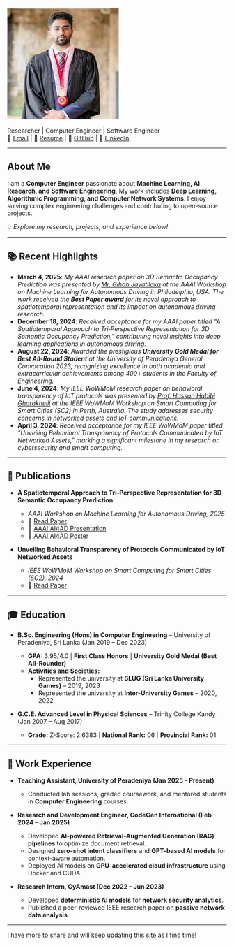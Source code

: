 ![Profile Picture](assets/images/profilepicture.jpeg)

Researcher | Computer Engineer | Software Engineer  
📧 [Email](mailto:e17369@eng.pdn.ac.lk) | 🔗 [Resume](assets/docs/Savindu_CV.pdf) | 🐙 [GitHub](https://github.com/savinduwannigama) | 💼 [LinkedIn](https://www.linkedin.com/in/savindu-wannigama-a62141216/)

---

## About Me  
I am a **Computer Engineer** passionate about **Machine Learning, AI Research, and Software Engineering**. My work includes **Deep Learning, Algorithmic Programming, and Computer Network Systems**. I enjoy solving complex engineering challenges and contributing to open-source projects.

💡 *Explore my research, projects, and experience below!*

---

## 📚 Recent Highlights
- **March 4, 2025**: *My AAAI research paper on 3D Semantic Occupancy Prediction was presented by [Mr. Gihan Jayatilaka](https://www.cs.umd.edu/~gihan/) at the AAAI Workshop on Machine Learning for Autonomous Driving in Philadelphia, USA. The work received the **Best Paper award** for its novel approach to spatiotemporal representation and its impact on autonomous driving research.*
- **December 18, 2024**: *Received acceptance for my AAAI paper titled "A Spatiotemporal Approach to Tri‑Perspective Representation for 3D Semantic Occupancy Prediction," contributing novel insights into deep learning applications in autonomous driving.*
- **August 22, 2024**: *Awarded the prestigious **University Gold Medal for Best All-Round Student** at the University of Peradeniya General Convocation 2023, recognizing excellence in both academic and extracurricular achievements among 400+ students in the Faculty of Engineering.*
- **June 4, 2024**: *My IEEE WoWMoM research paper on behavioral transparency of IoT protocols was presented by [Prof. Hassan Habibi Gharakheili](https://www2.ee.unsw.edu.au/~hhabibi/) at the IEEE WoWMoM Workshop on Smart Computing for Smart Cities (SC2) in Perth, Australia. The study addresses security concerns in networked assets and IoT communications.*
- **April 3, 2024**: *Received acceptance for my IEEE WoWMoM paper titled "Unveiling Behavioral Transparency of Protocols Communicated by IoT Networked Assets," marking a significant milestone in my research on cybersecurity and smart computing.*

---

## 📖 Publications  
- **A Spatiotemporal Approach to Tri‑Perspective Representation for 3D Semantic Occupancy Prediction**  
  - *AAAI Workshop on Machine Learning for Autonomous Driving, 2025*  
  - 📄 [Read Paper](https://doi.org/10.48550/arXiv.2401.13785)  
  - 📄 [AAAI AI4AD Presentation](assets/docs/AAAI%20-%20AI4AD%20Presentation.pdf)  
  - 📄 [AAAI AI4AD Poster](assets/docs/AAAI_S2TPVFormer_Poster.pdf)  

- **Unveiling Behavioral Transparency of Protocols Communicated by IoT Networked Assets**  
  - *IEEE WoWMoM Workshop on Smart Computing for Smart Cities (SC2), 2024*  
  - 📄 [Read Paper](https://doi.org/10.48550/arXiv.2404.07408)

---

## 🎓 Education  
- **B.Sc. Engineering (Hons) in Computer Engineering** – University of Peradeniya, Sri Lanka (Jan 2019 – Dec 2023)  
  - **GPA:** 3.95/4.0 | **First Class Honors** | **University Gold Medal (Best All-Rounder)**  
  - **Activities and Societies:**  
    - Represented the university at **SLUG (Sri Lanka University Games)** – 2019, 2023  
    - Represented the university at **Inter-University Games** – 2020, 2022  

- **G.C.E. Advanced Level in Physical Sciences** – Trinity College Kandy (Jan 2007 – Aug 2017)  
  - **Grade:** Z-Score: 2.6383 | **National Rank:** 06 | **Provincial Rank:** 01  

---

## 💼 Work Experience  
- **Teaching Assistant, University of Peradeniya (Jan 2025 – Present)**  
  - Conducted lab sessions, graded coursework, and mentored students in **Computer Engineering** courses.  

- **Research and Development Engineer, CodeGen International (Feb 2024 – Jan 2025)**  
  - Developed **AI-powered Retrieval-Augmented Generation (RAG) pipelines** to optimize document retrieval.  
  - Designed **zero-shot intent classifiers** and **GPT-based AI models** for context-aware automation.  
  - Deployed AI models on **GPU-accelerated cloud infrastructure** using Docker and CUDA.  

- **Research Intern, CyAmast (Dec 2022 – Jun 2023)**  
  - Developed **deterministic AI models** for **network security analytics**.  
  - Published a peer-reviewed IEEE research paper on **passive network data analysis**.  

---

I have more to share and will keep updating this site as I find time!

